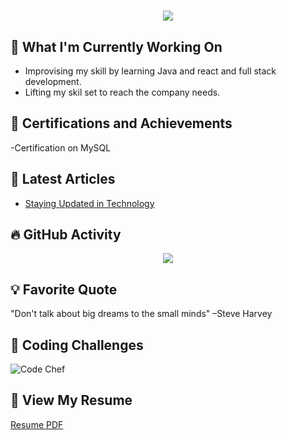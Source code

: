 <h1 align="center">
  <img src="https://readme-typing-svg.demolab.com?font=Fira+Code&weight=600&size=24&pause=1000&color=blue&center=true&vCenter=true&random=false&width=435&lines=Hey+there%2C+I'm+Tharukesh" />
</h1>

## 🔨 What I'm Currently Working On
- Improvising my skill by learning Java and react and full stack development.
- Lifting my skil set to reach the company needs.
## 🏅 Certifications and Achievements
-Certification on MySQL

## 📝 Latest Articles
- [Staying Updated in Technology](https://www.linkedin.com/in/tharukesh-s-3112172a3/)

## 🔥 GitHub Activity
<p align="center">
  <img src="https://github-readme-activity-graph.vercel.app/graph?username=Tharukesh288&theme=react-dark&hide_border=false&area=true"]/>
</p>

## 💡 Favorite Quote
"Don't talk about big dreams to the small minds" –Steve Harvey
## 🏅 Coding Challenges
![Code Chef](https://www.codechef.com/users/mrperfect288)

## 📄 View My Resume
[Resume PDF](https://github.com/Tharukesh288/My-portfolio)


